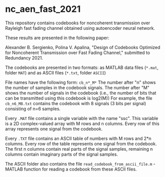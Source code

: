 # nc_aen_fast_2021
This repository contains codebooks for noncoherent transmission over Rayleigh fast fading channel obtained using autoencoder neural network.

These results are presented in the following paper:

Alexander B. Sergienko, Polina V. Apalina, "Design of Codebooks Optimized for Noncoherent Transmission over Fast Fading Channel," submitted to Redundancy 2021.

The codebooks are presented in two formats: as MATLAB data files (`*.mat`, folder `MAT`) and as ASCII files (`*.txt`, folder `ASCII`)

File names have the following form: `cb_n*_M*`
The number after "n" shows the number of samples in the codebook signals.
The number after "M" shows the number of signals in the codebook (i.e., the number of bits that can be transmitted using this codebook is log2(M))
For example, the file `cb_n6_M8.txt` contains the codebook with 8 signals (3 bits per signal) consisting of n=6 samples.

Every `.MAT` file contains a single variable with the name "ssc". This variable is a 2D complex-valued array with M rows and n columns. Every row of this array represents one signal from the codebook.

Every `.TXT` file contains an ASCII table of numbers with M rows and 2*n columns. Every row of the table represents one signal from the codebook. The first n columns contain real parts of the signal samples, remaining n columns contain imaginary parts of the signal samples. 

The ASCII folder also contains the file `read_codebook_from_ascii_file.m` - MATLAB function for reading a codebook from these ASCII files.
